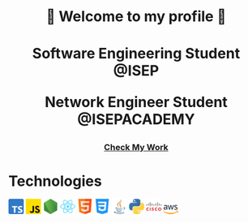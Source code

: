 # <p align="center">👋 Welcome to my profile 👋</p>

# <p align=center> <p align=center>Software Engineering Student @ISEP</p><p align=center>Network Engineer Student @ISEPACADEMY</p></p>

### <p align=center><a align=center href="https://francisc-o-liveira.github.io/">Check My Work</a></p>

# Technologies

<p>
<img src="assets/typescript.png" width="30px"/>
<img src="assets/js.png" width="30px"/>
<img src="assets/node-js.png" width="30px"/>
<img src="assets/react.svg" width="30px"/>
<img src="assets/html.png" width="30px"/>
<img src="assets/css-3.png" width="30px"/>
<img src="assets/java.png" width="30px"/>
<img src="assets/python.png" width="30px"/>
<img src="assets/cisco.png" width="30px"/>
<img src="assets/aws.png" width="30px"/>
</p>



